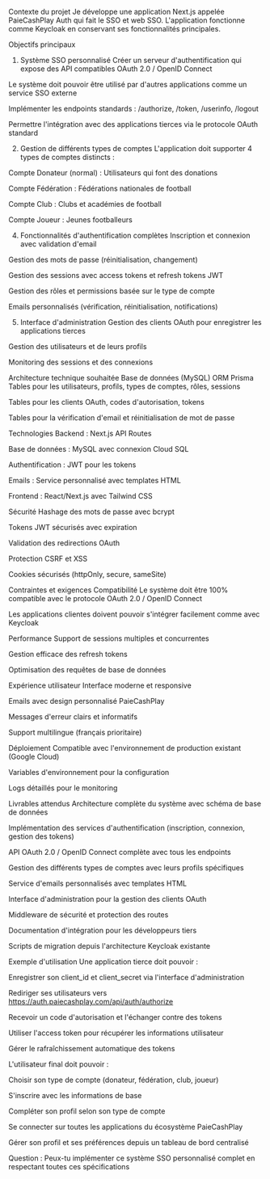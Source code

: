 Contexte du projet
Je développe une application Next.js appelée PaieCashPlay Auth qui fait le SSO et web SSO. L'application fonctionne comme  Keycloak en conservant ses fonctionnalités principales.

Objectifs principaux
1. Système SSO personnalisé
Créer un serveur d'authentification qui expose des API compatibles OAuth 2.0 / OpenID Connect

Le système doit pouvoir être utilisé par d'autres applications comme un service SSO externe

Implémenter les endpoints standards : /authorize, /token, /userinfo, /logout

Permettre l'intégration avec des applications tierces via le protocole OAuth standard

2. Gestion de différents types de comptes
L'application doit supporter 4 types de comptes distincts :

Compte Donateur (normal) : Utilisateurs qui font des donations



Compte Fédération : Fédérations nationales de football



Compte Club : Clubs et académies de football



Compte Joueur : Jeunes footballeurs 



4. Fonctionnalités d'authentification complètes
Inscription et connexion avec validation d'email

Gestion des mots de passe (réinitialisation, changement)

Gestion des sessions avec access tokens et refresh tokens JWT

Gestion des rôles et permissions basée sur le type de compte

Emails personnalisés (vérification, réinitialisation, notifications)

5. Interface d'administration
Gestion des clients OAuth pour enregistrer les applications tierces

Gestion des utilisateurs et de leurs profils

Monitoring des sessions et des connexions

Architecture technique souhaitée
Base de données (MySQL)
ORM Prisma
Tables pour les utilisateurs, profils, types de comptes, rôles, sessions

Tables pour les clients OAuth, codes d'autorisation, tokens

Tables pour la vérification d'email et réinitialisation de mot de passe

Technologies
Backend : Next.js API Routes

Base de données : MySQL avec connexion Cloud SQL 

Authentification : JWT pour les tokens

Emails : Service personnalisé avec templates HTML

Frontend : React/Next.js avec Tailwind CSS

Sécurité
Hashage des mots de passe avec bcrypt

Tokens JWT sécurisés avec expiration

Validation des redirections OAuth

Protection CSRF et XSS

Cookies sécurisés (httpOnly, secure, sameSite)

Contraintes et exigences
Compatibilité
Le système doit être 100% compatible avec le protocole OAuth 2.0 / OpenID Connect

Les applications clientes doivent pouvoir s'intégrer facilement comme avec Keycloak


Performance
Support de sessions multiples et concurrentes

Gestion efficace des refresh tokens

Optimisation des requêtes de base de données

Expérience utilisateur
Interface moderne et responsive

Emails avec design personnalisé PaieCashPlay

Messages d'erreur clairs et informatifs

Support multilingue (français prioritaire)

Déploiement
Compatible avec l'environnement de production existant (Google Cloud)

Variables d'environnement pour la configuration

Logs détaillés pour le monitoring

Livrables attendus
Architecture complète du système avec schéma de base de données

Implémentation des services d'authentification (inscription, connexion, gestion des tokens)

API OAuth 2.0 / OpenID Connect complète avec tous les endpoints

Gestion des différents types de comptes avec leurs profils spécifiques

Service d'emails personnalisés avec templates HTML

Interface d'administration pour la gestion des clients OAuth

Middleware de sécurité et protection des routes

Documentation d'intégration pour les développeurs tiers

Scripts de migration depuis l'architecture Keycloak existante

Exemple d'utilisation
Une application tierce doit pouvoir :

Enregistrer son client_id et client_secret via l'interface d'administration

Rediriger ses utilisateurs vers https://auth.paiecashplay.com/api/auth/authorize

Recevoir un code d'autorisation et l'échanger contre des tokens

Utiliser l'access token pour récupérer les informations utilisateur

Gérer le rafraîchissement automatique des tokens

L'utilisateur final doit pouvoir :

Choisir son type de compte (donateur, fédération, club, joueur)

S'inscrire avec les informations de base

Compléter son profil selon son type de compte

Se connecter sur toutes les applications du écosystème PaieCashPlay

Gérer son profil et ses préférences depuis un tableau de bord centralisé

Question : Peux-tu implémenter ce système SSO personnalisé complet en respectant toutes ces spécifications 